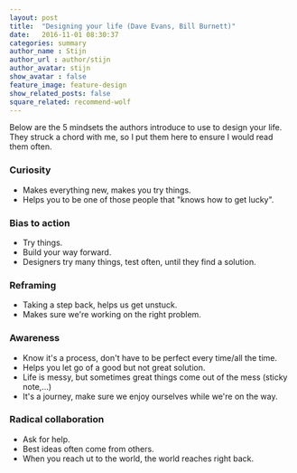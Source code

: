 ```yaml
---
layout: post
title:  "Designing your life (Dave Evans, Bill Burnett)"
date:   2016-11-01 08:30:37
categories: summary 
author_name : Stijn
author_url : author/stijn
author_avatar: stijn 
show_avatar : false
feature_image: feature-design
show_related_posts: false
square_related: recommend-wolf
---
```


Below are the 5 mindsets the authors introduce to use to design your life.
They struck a chord with me, so I put them here to ensure I would read them often.

### Curiosity

* Makes everything new, makes you try things.
* Helps you to be one of those people that "knows how to get lucky".

### Bias to action

* Try things.
* Build your way forward.
* Designers try many things, test often, until they find a solution.

### Reframing

* Taking a step back, helps us get unstuck.
* Makes sure we're working on the right problem.

### Awareness

* Know it's a process, don't have to be perfect every time/all the time.
* Helps you let go of a good but not great solution.
* Life is messy, but sometimes great things come out of the mess (sticky note,...)
* It's a journey, make sure we enjoy ourselves while we're on the way.

### Radical collaboration

* Ask for help.
* Best ideas often come from others.
* When you reach ut to the world, the world reaches right back.

